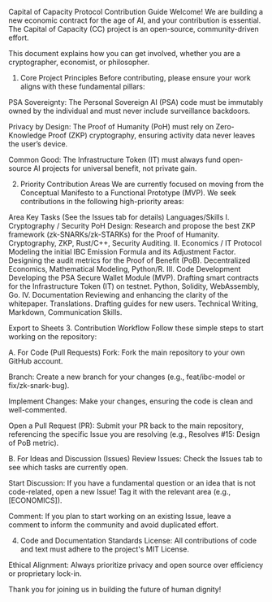 
Capital of Capacity Protocol Contribution Guide
Welcome! We are building a new economic contract for the age of AI, and your contribution is essential. The Capital of Capacity (CC) project is an open-source, community-driven effort.

This document explains how you can get involved, whether you are a cryptographer, economist, or philosopher.

1. Core Project Principles
Before contributing, please ensure your work aligns with these fundamental pillars:

PSA Sovereignty: The Personal Sovereign AI (PSA) code must be immutably owned by the individual and must never include surveillance backdoors.

Privacy by Design: The Proof of Humanity (PoH) must rely on Zero-Knowledge Proof (ZKP) cryptography, ensuring activity data never leaves the user’s device.

Common Good: The Infrastructure Token (IT) must always fund open-source AI projects for universal benefit, not private gain.

2. Priority Contribution Areas
We are currently focused on moving from the Conceptual Manifesto to a Functional Prototype (MVP). We seek contributions in the following high-priority areas:

Area	Key Tasks (See the Issues tab for details)	Languages/Skills
I. Cryptography / Security	PoH Design: Research and propose the best ZKP framework (zk-SNARKs/zk-STARKs) for the Proof of Humanity.	Cryptography, ZKP, Rust/C++, Security Auditing.
II. Economics / IT Protocol	Modeling the initial IBC Emission Formula and its Adjustment Factor. Designing the audit metrics for the Proof of Benefit (PoB).	Decentralized Economics, Mathematical Modeling, Python/R.
III. Code Development	Developing the PSA Secure Wallet Module (MVP). Drafting smart contracts for the Infrastructure Token (IT) on testnet.	Python, Solidity, WebAssembly, Go.
IV. Documentation	Reviewing and enhancing the clarity of the whitepaper. Translations. Drafting guides for new users.	Technical Writing, Markdown, Communication Skills.

Export to Sheets
3. Contribution Workflow
Follow these simple steps to start working on the repository:

A. For Code (Pull Requests)
Fork: Fork the main repository to your own GitHub account.

Branch: Create a new branch for your changes (e.g., feat/ibc-model or fix/zk-snark-bug).

Implement Changes: Make your changes, ensuring the code is clean and well-commented.

Open a Pull Request (PR): Submit your PR back to the main repository, referencing the specific Issue you are resolving (e.g., Resolves #15: Design of PoB metric).

B. For Ideas and Discussion (Issues)
Review Issues: Check the Issues tab to see which tasks are currently open.

Start Discussion: If you have a fundamental question or an idea that is not code-related, open a new Issue! Tag it with the relevant area (e.g., [ECONOMICS]).

Comment: If you plan to start working on an existing Issue, leave a comment to inform the community and avoid duplicated effort.

4. Code and Documentation Standards
License: All contributions of code and text must adhere to the project's MIT License.

Ethical Alignment: Always prioritize privacy and open source over efficiency or proprietary lock-in.

Thank you for joining us in building the future of human dignity!
